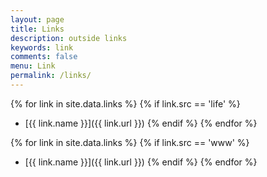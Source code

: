 ```yaml
---
layout: page
title: Links
description: outside links
keywords: link
comments: false
menu: Link
permalink: /links/
---
```




{% for link in site.data.links %}
  {% if link.src == 'life' %}
* [{{ link.name }}]({{ link.url }})
  {% endif %}
{% endfor %}



{% for link in site.data.links %}
  {% if link.src == 'www' %}
* [{{ link.name }}]({{ link.url }})
  {% endif %}
{% endfor %}
